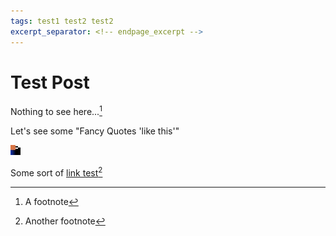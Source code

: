 ```yaml
---
tags: test1 test2 test2
excerpt_separator: <!-- endpage_excerpt -->
---
```


# Test Post

<!-- page_excerpt -->
Nothing to see here...[^1]
<!-- endpage_excerpt -->

Let's see some "Fancy Quotes 'like this'"

[![A test JPEG image][TEST.JPG]][TEST.JPG]

Some sort of [link test][TEST.JPG][^2]

[^1]: A footnote
[^2]: Another footnote

<!-- image links -->
[TEST.JPG]: /blog/assets/images/test-post/test.jpg '"Slow Entry Trampoline"'
